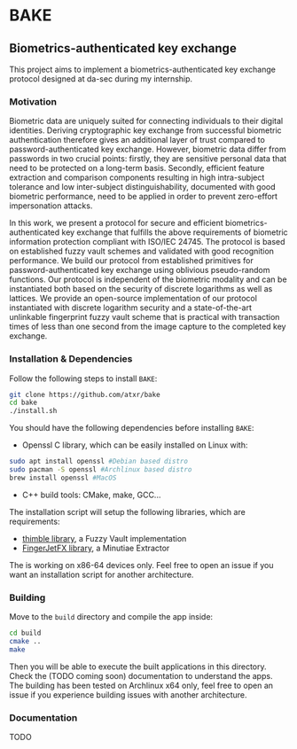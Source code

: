 # BAKE
## Biometrics-authenticated key exchange

This project aims to implement a biometrics-authenticated key exchange protocol designed at da-sec during my internship.

### Motivation

Biometric data are uniquely suited for connecting individuals to their digital identities. Deriving cryptographic key exchange from successful biometric authentication therefore gives an additional layer of trust compared to password-authenticated key exchange. However, biometric data differ from passwords in two crucial points: firstly, they are sensitive personal data that need to be protected on a long-term basis. Secondly, efficient feature extraction and comparison components resulting in high intra-subject tolerance and low inter-subject distinguishability, documented with good biometric performance, need to be applied in order to prevent zero-effort impersonation attacks.

In this work, we present a protocol for secure and efficient biometrics-authenticated key exchange that fulfills the above requirements of biometric information protection compliant with ISO/IEC 24745. The protocol is based on established fuzzy vault schemes and validated with good recognition performance. We build our protocol from established primitives for password-authenticated key exchange using oblivious pseudo-random functions. Our protocol is independent of the biometric modality and can be instantiated both based on the security of discrete logarithms as well as lattices. We provide an open-source implementation of our protocol instantiated with discrete logarithm security and a state-of-the-art unlinkable fingerprint fuzzy vault scheme that is practical with transaction times of less than one second from the image capture to the completed key exchange.

### Installation & Dependencies

Follow the following steps to install `BAKE`:

```bash
git clone https://github.com/atxr/bake
cd bake
./install.sh
```

You should have the following dependencies before installing `BAKE`:

- Openssl C library, which can be easily installed on Linux with:
```bash
sudo apt install openssl #Debian based distro
sudo pacman -S openssl #Archlinux based distro
brew install openssl #MacOS
```
- C++ build tools: CMake, make, GCC...

The installation script will setup the following libraries, which are requirements:
- [thimble library](https://github.com/btams/thimble), a Fuzzy Vault implementation
- [FingerJetFX library](https://github.com/FingerJetFXOSE/FingerJetFXOSE), a Minutiae Extractor

The is working on x86-64 devices only. Feel free to open an issue if you want an installation script for another architecture. 

### Building

Move to the `build` directory and compile the app inside:
```bash
cd build
cmake ..
make
```

Then you will be able to execute the built applications in this directory. Check the (TODO coming soon) documentation to understand the apps.
The building has been tested on Archlinux x64 only, feel free to open an issue if you experience building issues with another architecture. 

### Documentation

TODO
